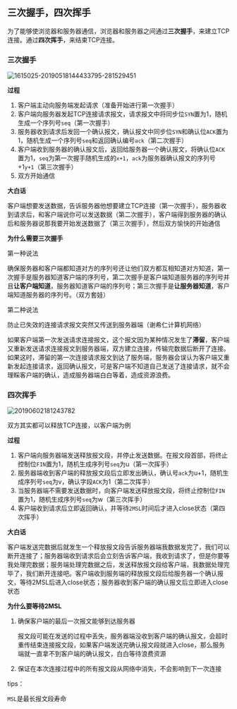 ## 三次握手，四次挥手

为了能够使浏览器和服务器通信，浏览器和服务器之间通过**三次握手**，来建立TCP连接。通过**四次挥手**，来结束TCP连接。

### 三次握手

![1615025-20190518144433795-281529451](C:\Users\42012\Desktop\1615025-20190518144433795-281529451.png)

**过程**

1. 客户端主动向服务端发起请求（准备开始进行第一次握手）
2. 客户端向服务器发起TCP连接请求报文，请求报文中将同步位`SYN`置为1，随机生成一个序列号`seq`（第一次握手）
3. 服务器收到请求后发回一个确认报文，确认报文中同步位`SYN`和确认位`ACK`置为1，随机生成一个序列号`seq`和返回确认编号`ack`（第二次握手）
4. 客户端收到服务器的确认报文后，返回给服务器一个确认报文，将确认位`ACK`置为1，`seq`为第一次握手随机生成的`x+1`，`ack`为服务器确认报文的序列号+1`y+1`（第三次握手）
5. 双方开始通信

**大白话**

客户端想要发送数据，告诉服务器他想要建立TCP连接（第一次握手），服务器收到请求后，和客户端说你可以发送数据（第二次握手），客户端得到服务器的确认后和服务器说那我要开始发送数据了（第三次握手），然后双方愉快的开始通信

**为什么需要三次握手**

第一种说法

确保服务器和客户端都知道对方的序列号还让他们双方都互相知道对方知道，第一次握手是服务器知道客户端的序列号，第二次握手是客户端知道服务器的序列号并且**让客户端知道**，服务器知道客户端的序列号；第三次握手是**让服务器知道**，客户端知道服务器的序列号。（双方套娃）

第二种说法

防止已失效的连接请求报文突然又传送到服务器端（谢希仁计算机网络）

如果客户端第一次发送请求连接报文，这个报文因为某种情况发生了**滞留**，客户端又重新发送请求连接报文到服务器端，双方建立连接，传输完数据后断开了连接。如果这时，滞留的第一次连接请求报文到达了服务端，服务器会误认为客户端又重新发起连接请求，返回确认报文，可是客户端不知道自己发送了连接请求，就不会理睬客户端的确认，造成服务器端白白等着，造成资源浪费。

### 四次挥手

![20190602181243782](C:\Users\42012\Desktop\20190602181243782.png)

双方其实都可以释放TCP连接，以客户端为例

**过程**

1. 客户端向服务器端发送释放报文段，并停止发送数据。在报文段首部，将终止控制位`FIN`置为1，随机生成序列号`seq`为u（第一次挥手）
2. 服务器端收到客户端的释放报文段后立即发出确认，确认号`ack`为u+1，随机生成序列号`seq`为v，确认字段`ACK`为1（第二次挥手）
3. 当服务器端不需要发送数据时，向客户端发送释放报文段，将终止控制位`FIN`置为1，随机生成序列号`seq`为w（第三次挥手）
4. 客户端收到请求后立即返回确认，并等待`2MSL`时间后才进入close状态（第四次挥手）

**大白话**

客户端发送完数据后就发生一个释放报文段告诉服务器端我数据发完了，我们可以断开连接了；服务器端收到请求后会立刻告诉客户端，我收到请求了，但是你要等我处理完数据；服务端处理完数据之后，发送释放报文段给客户端，我数据处理完毕了，我们断开连接吧。客户端收到服务端的释放报文段后给服务器一个确认报文，等待2MSL后进入close状态；服务器收到客户端的确认报文后立即进入close状态

**为什么要等待2MSL**

1. 确保客户端的最后一次报文能够到达服务器

   报文段可能在发送的过程中丢失，服务器端没收到客户端的确认报文，会超时重传结束连接报文段，如果客户端发送完确认报文段就进入close，那么服务端就一直拿不到客户端的确认报文，白白等待浪费资源

2. 保证在本次连接过程中的所有报文段从网络中消失，不会影响到下一次连接

tips：

`MSL`是最长报文段寿命